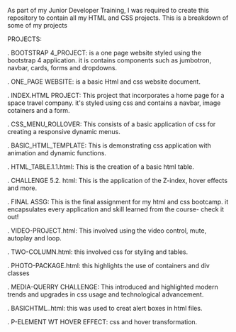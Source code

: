 As part of my Junior Developer Training, I was required to create this repository to contain all my HTML and CSS projects. This is a breakdown of some of my projects

PROJECTS:

. BOOTSTRAP 4_PROJECT: is a one page website styled using the bootstrap 4 application. it is contains components such as jumbotron, navbar, cards, forms and dropdowns.

. ONE_PAGE WEBSITE: is a basic Html and css website document.

. INDEX.HTML PROJECT: This project that incorporates a home page for a space travel company. it's styled using css and contains a navbar, image cotainers and a form.

. CSS_MENU_ROLLOVER: This consists of a basic application of css for creating a responsive dynamic menus.

. BASIC_HTML_TEMPLATE: This is demonstrating css application with animation and dynamic functions.

. HTML_TABLE.1.1.html: This is the creation of a basic html table.

. CHALLENGE 5.2. html: This is the application of the Z-index, hover effects and more.

. FINAL ASSG: This is the final assignment for my html and css bootcamp. it encapsulates every application and skill learned from the course- check it out!

. VIDEO-PROJECT.html: This involved using the video control, mute, autoplay and loop.

. TWO-COLUMN.html: this involved css for styling and tables.

. PHOTO-PACKAGE.html: this highlights the use of containers and div classes

. MEDIA-QUERRY CHALLENGE: This introduced and highlighted modern trends and upgrades in css usage and technological advancement.

. BASICHTML..html: this was used to creat alert boxes in html files.

. P-ELEMENT WT HOVER EFFECT: css and hover transformation.
